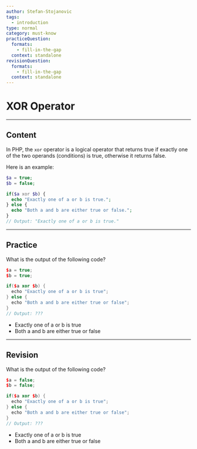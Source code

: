 ```yaml
---
author: Stefan-Stojanovic
tags:
  - introduction
type: normal
category: must-know
practiceQuestion:
  formats:
    - fill-in-the-gap
  context: standalone
revisionQuestion:
  formats:
    - fill-in-the-gap
  context: standalone
---
```


# XOR Operator

---

## Content

In PHP, the `xor` operator is a logical operator that returns true if exactly one of the two operands (conditions) is true, otherwise it returns false.

Here is an example:
```php
$a = true;
$b = false;

if($a xor $b) {
  echo "Exactly one of a or b is true.";
} else {
  echo "Both a and b are either true or false.";
}
// Output: "Exactly one of a or b is true."
```

---

## Practice

What is the output of the following code?

```cpp
$a = true;
$b = true;

if($a xor $b) {
  echo "Exactly one of a or b is true";
} else {
  echo "Both a and b are either true or false";
}
// Output: ???
```

- Exactly one of a or b is true
- Both a and b are either true or false

---

## Revision

What is the output of the following code?

```cpp
$a = false;
$b = false;

if($a xor $b) {
  echo "Exactly one of a or b is true";
} else {
  echo "Both a and b are either true or false";
}
// Output: ???
```

- Exactly one of a or b is true
- Both a and b are either true or false